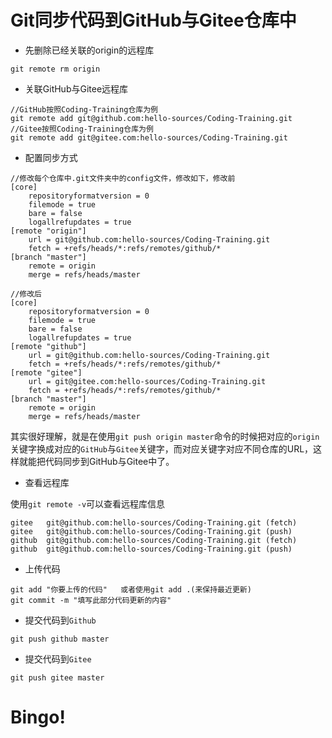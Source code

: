 # Git同步代码到GitHub与Gitee仓库中

- 先删除已经关联的origin的远程库

``` shell
git remote rm origin
```

- 关联GitHub与Gitee远程库

``` shell
//GitHub按照Coding-Training仓库为例
git remote add git@github.com:hello-sources/Coding-Training.git
//Gitee按照Coding-Training仓库为例
git remote add git@gitee.com:hello-sources/Coding-Training.git
```

- 配置同步方式

```shell
//修改每个仓库中.git文件夹中的config文件，修改如下，修改前
[core]
    repositoryformatversion = 0
    filemode = true
    bare = false
    logallrefupdates = true
[remote "origin"]
    url = git@github.com:hello-sources/Coding-Training.git
    fetch = +refs/heads/*:refs/remotes/github/*
[branch "master"]
    remote = origin
    merge = refs/heads/master
    
//修改后
[core]
    repositoryformatversion = 0
    filemode = true
    bare = false
    logallrefupdates = true
[remote "github"]
    url = git@github.com:hello-sources/Coding-Training.git
    fetch = +refs/heads/*:refs/remotes/github/*
[remote "gitee"]
    url = git@gitee.com:hello-sources/Coding-Training.git
    fetch = +refs/heads/*:refs/remotes/github/*
[branch "master"]
    remote = origin
    merge = refs/heads/master
```

其实很好理解，就是在使用`git push origin master`命令的时候把对应的`origin`关键字换成对应的`GitHub`与`Gitee`关键字，而对应关键字对应不同仓库的URL，这样就能把代码同步到GitHub与Gitee中了。

- 查看远程库

使用`git remote -v`可以查看远程库信息

```shell
gitee   git@github.com:hello-sources/Coding-Training.git (fetch)
gitee   git@github.com:hello-sources/Coding-Training.git (push)
github  git@github.com:hello-sources/Coding-Training.git (fetch)
github  git@github.com:hello-sources/Coding-Training.git (push)
```

- 上传代码

```shell
git add "你要上传的代码"   或者使用git add .(来保持最近更新)
git commit -m "填写此部分代码更新的内容"
```

- 提交代码到`Github`

```shell
git push github master
```

- 提交代码到`Gitee`

```shell
git push gitee master
```



 #  Bingo!

